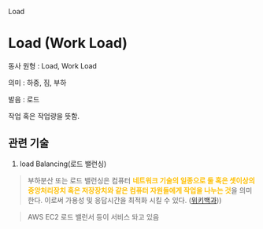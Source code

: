 Load

# Load (Work Load)

동사 원형 : Load, Work Load

의미  : 하중, 짐, 부하

발음 : 로드

작업 혹은 작업량을 뜻함.

## 관련 기술
1. load Balancing(로드 밸런싱)
> 부하분산 또는 로드 밸런싱은 컴퓨터 <span style="color:#FFBF00; font-weight:bold;">네트워크 기술의 일종으로 둘 혹은 셋이상의 중앙처리장치 혹은 저장장치와 같은 컴퓨터 자원들에게 작업을 나누는 것</span>을 의미한다. 이로써 가용성 및 응답시간을 최적화 시킬 수 있다. ([위키백과](https://ko.wikipedia.org/wiki/%EB%B6%80%ED%95%98%EB%B6%84%EC%82%B0)))

> AWS EC2 로드 밸런서 등이 서비스 돠고 있음